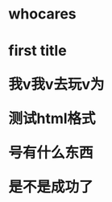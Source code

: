 # whocares
<!DOCTYPE html>
<html>
<head>
<meta charset="utf-8">
<body>
    <h1>first title
    <p>我v我v去玩v为
    <p>测试html格式</p>
    <p>号有什么东西</p>
    <p>是不是成功了</p>
</body>
</html>

